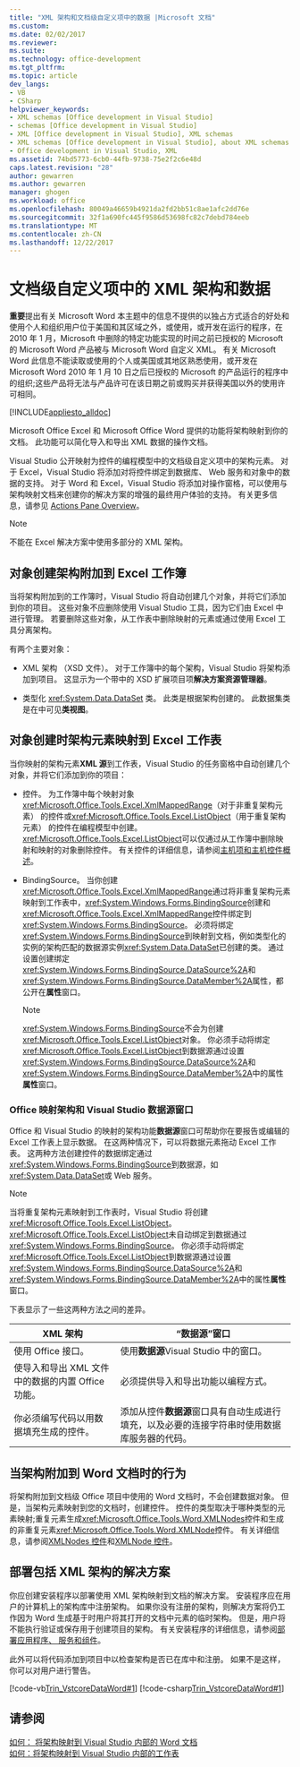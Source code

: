 ```yaml
---
title: "XML 架构和文档级自定义项中的数据 |Microsoft 文档"
ms.custom: 
ms.date: 02/02/2017
ms.reviewer: 
ms.suite: 
ms.technology: office-development
ms.tgt_pltfrm: 
ms.topic: article
dev_langs:
- VB
- CSharp
helpviewer_keywords:
- XML schemas [Office development in Visual Studio]
- schemas [Office development in Visual Studio]
- XML [Office development in Visual Studio], XML schemas
- XML schemas [Office development in Visual Studio], about XML schemas and data
- Office development in Visual Studio, XML
ms.assetid: 74bd5773-6cb0-44fb-9738-75e2f2c6e48d
caps.latest.revision: "28"
author: gewarren
ms.author: gewarren
manager: ghogen
ms.workload: office
ms.openlocfilehash: 80049a46659b4921da2fd2bb51c8ae1afc2dd76e
ms.sourcegitcommit: 32f1a690fc445f9586d53698fc82c7debd784eeb
ms.translationtype: MT
ms.contentlocale: zh-CN
ms.lasthandoff: 12/22/2017
---
```

# <a name="xml-schemas-and-data-in-document-level-customizations"></a>文档级自定义项中的 XML 架构和数据
  **重要**提出有关 Microsoft Word 本主题中的信息不提供的以独占方式适合的好处和使用个人和组织用户位于美国和其区域之外，或使用，或开发在运行的程序，在 2010 年 1 月，Microsoft 中删除的特定功能实现的时间之前已授权的 Microsoft 的 Microsoft Word 产品被与 Microsoft Word 自定义 XML。 有关 Microsoft Word 此信息不能读取或使用的个人或美国或其地区熟悉使用，或开发在 Microsoft Word 2010 年 1 月 10 日之后已授权的 Microsoft 的产品运行的程序中的组织;这些产品将无法与产品许可在该日期之前或购买并获得美国以外的使用许可相同。  
  
 [!INCLUDE[appliesto_alldoc](../vsto/includes/appliesto-alldoc-md.md)]  
  
 Microsoft Office Excel 和 Microsoft Office Word 提供的功能将架构映射到你的文档。 此功能可以简化导入和导出 XML 数据的操作文档。  
  
 Visual Studio 公开映射为控件的编程模型中的文档级自定义项中的架构元素。 对于 Excel，Visual Studio 将添加对将控件绑定到数据库、 Web 服务和对象中的数据的支持。 对于 Word 和 Excel，Visual Studio 将添加对操作窗格，可以使用与架构映射文档来创建你的解决方案的增强的最终用户体验的支持。 有关更多信息，请参见 [Actions Pane Overview](../vsto/actions-pane-overview.md)。  
  
> [!NOTE]  
>  不能在 Excel 解决方案中使用多部分的 XML 架构。  
  
## <a name="objects-created-when-schemas-are-attached-to-excel-workbooks"></a>对象创建架构附加到 Excel 工作簿  
 当将架构附加到的工作簿时，Visual Studio 将自动创建几个对象，并将它们添加到你的项目。 这些对象不应删除使用 Visual Studio 工具，因为它们由 Excel 中进行管理。 若要删除这些对象，从工作表中删除映射的元素或通过使用 Excel 工具分离架构。  
  
 有两个主要对象：  
  
-   XML 架构 （XSD 文件）。 对于工作簿中的每个架构，Visual Studio 将架构添加到项目。 这显示为一个带中的 XSD 扩展项目项**解决方案资源管理器**。  
  
-   类型化 <xref:System.Data.DataSet> 类。 此类是根据架构创建的。 此数据集类是在中可见**类视图**。  
  
## <a name="objects-created-when-schema-elements-are-mapped-to-excel-worksheets"></a>对象创建时架构元素映射到 Excel 工作表  
 当你映射的架构元素**XML 源**到工作表，Visual Studio 的任务窗格中自动创建几个对象，并将它们添加到你的项目：  
  
-   控件。 为工作簿中每个映射对象<xref:Microsoft.Office.Tools.Excel.XmlMappedRange>（对于非重复架构元素） 的控件或<xref:Microsoft.Office.Tools.Excel.ListObject>（用于重复架构元素） 的控件在编程模型中创建。 <xref:Microsoft.Office.Tools.Excel.ListObject>可以仅通过从工作簿中删除映射和映射的对象删除控件。 有关控件的详细信息，请参阅[主机项和主机控件概述](../vsto/host-items-and-host-controls-overview.md)。  
  
-   BindingSource。 当你创建<xref:Microsoft.Office.Tools.Excel.XmlMappedRange>通过将非重复架构元素映射到工作表中，<xref:System.Windows.Forms.BindingSource>创建和<xref:Microsoft.Office.Tools.Excel.XmlMappedRange>控件绑定到<xref:System.Windows.Forms.BindingSource>。 必须将绑定<xref:System.Windows.Forms.BindingSource>到映射到文档，例如类型化的实例的架构匹配的数据源实例<xref:System.Data.DataSet>已创建的类。 通过设置创建绑定<xref:System.Windows.Forms.BindingSource.DataSource%2A>和<xref:System.Windows.Forms.BindingSource.DataMember%2A>属性，都公开在**属性**窗口。  
  
    > [!NOTE]  
    >  <xref:System.Windows.Forms.BindingSource>不会为创建<xref:Microsoft.Office.Tools.Excel.ListObject>对象。 你必须手动将绑定<xref:Microsoft.Office.Tools.Excel.ListObject>到数据源通过设置<xref:System.Windows.Forms.BindingSource.DataSource%2A>和<xref:System.Windows.Forms.BindingSource.DataMember%2A>中的属性**属性**窗口。  
  
### <a name="office-mapped-schemas-and-the-visual-studio-data-sources-window"></a>Office 映射架构和 Visual Studio 数据源窗口  
 Office 和 Visual Studio 的映射的架构功能**数据源**窗口可帮助你在要报告或编辑的 Excel 工作表上显示数据。 在这两种情况下，可以将数据元素拖动 Excel 工作表。 这两种方法创建控件的数据绑定通过<xref:System.Windows.Forms.BindingSource>到数据源，如<xref:System.Data.DataSet>或 Web 服务。  
  
> [!NOTE]  
>  当将重复架构元素映射到工作表时，Visual Studio 将创建<xref:Microsoft.Office.Tools.Excel.ListObject>。 <xref:Microsoft.Office.Tools.Excel.ListObject>未自动绑定到数据通过<xref:System.Windows.Forms.BindingSource>。 你必须手动将绑定<xref:Microsoft.Office.Tools.Excel.ListObject>到数据源通过设置<xref:System.Windows.Forms.BindingSource.DataSource%2A>和<xref:System.Windows.Forms.BindingSource.DataMember%2A>中的属性**属性**窗口。  
  
 下表显示了一些这两种方法之间的差异。  
  
|XML 架构|“数据源”窗口|  
|----------------|-------------------------|  
|使用 Office 接口。|使用**数据源**Visual Studio 中的窗口。|  
|使导入和导出 XML 文件中的数据的内置 Office 功能。|必须提供导入和导出功能以编程方式。|  
|你必须编写代码以用数据填充生成的控件。|添加从控件**数据源**窗口具有自动生成进行填充，以及必要的连接字符串时使用数据库服务器的代码。|  
  
## <a name="behavior-when-schemas-are-attached-to-word-documents"></a>当架构附加到 Word 文档时的行为  
 将架构附加到文档级 Office 项目中使用的 Word 文档时，不会创建数据对象。 但是，当架构元素映射到您的文档时，创建控件。 控件的类型取决于哪种类型的元素映射;重复元素生成<xref:Microsoft.Office.Tools.Word.XMLNodes>控件和生成的非重复元素<xref:Microsoft.Office.Tools.Word.XMLNode>控件。 有关详细信息，请参阅[XMLNodes 控件](../vsto/xmlnodes-control.md)和[XMLNode 控件](../vsto/xmlnode-control.md)。  
  
## <a name="deployment-of-solutions-that-include-xml-schemas"></a>部署包括 XML 架构的解决方案  
 你应创建安装程序以部署使用 XML 架构映射到文档的解决方案。 安装程序应在用户的计算机上的架构库中注册架构。 如果你没有注册的架构，则解决方案将仍工作因为 Word 生成基于时用户将其打开的文档中元素的临时架构。 但是，用户将不能执行验证或保存用于创建项目的架构。 有关安装程序的详细信息，请参阅[部署应用程序、 服务和组件](/visualstudio/deployment/deploying-applications-services-and-components)。  
  
 此外可以将代码添加到项目中以检查架构是否已在库中和注册。 如果不是这样，你可以对用户进行警告。  
  
 [!code-vb[Trin_VstcoreDataWord#1](../vsto/codesnippet/VisualBasic/Trin_VstcoreDataWordVB/ThisDocument.vb#1)]
 [!code-csharp[Trin_VstcoreDataWord#1](../vsto/codesnippet/CSharp/Trin_VstcoreDataWordCS/ThisDocument.cs#1)]  
  
## <a name="see-also"></a>请参阅  
 [如何： 将架构映射到 Visual Studio 内部的 Word 文档](../vsto/how-to-map-schemas-to-word-documents-inside-visual-studio.md)   
 [如何：将架构映射到 Visual Studio 内部的工作表](../vsto/how-to-map-schemas-to-worksheets-inside-visual-studio.md)  
  
  